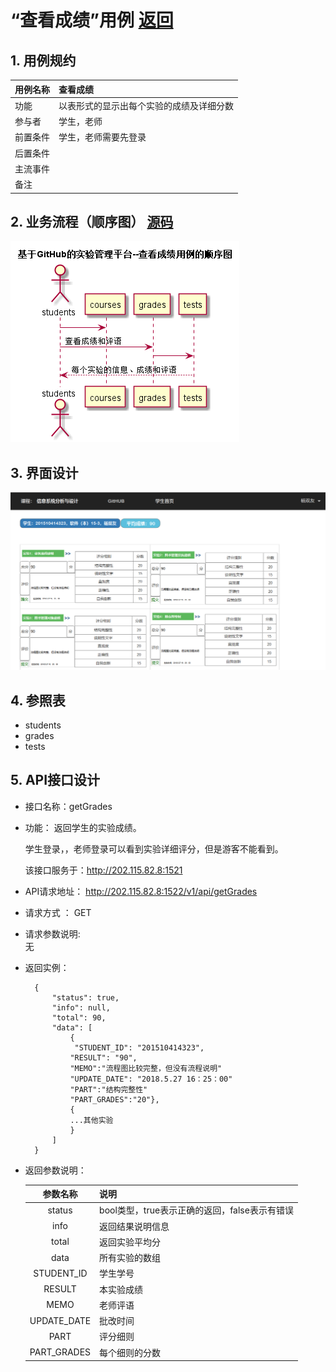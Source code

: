 # “查看成绩”用例 [返回](./README.md)
## 1. 用例规约


|用例名称|查看成绩|
|-------|:-------------|
|功能|以表形式的显示出每个实验的成绩及详细分数|
|参与者|学生，老师|
|前置条件|学生，老师需要先登录|
|后置条件| |
|主流事件| |
|备注| |

## 2. 业务流程（顺序图） [源码](./src/sequence查看成绩.puml)
![sequence2](./sequence查看成绩.png) 

## 3. 界面设计
![view_grades](./view_grades.png) 

## 4. 参照表

- students
- grades
- tests

## 5. API接口设计

- 接口名称：getGrades
    
- 功能：
    返回学生的实验成绩。   
    
    学生登录，，老师登录可以看到实验详细评分，但是游客不能看到。
    
    该接口服务于：http://202.115.82.8:1521
    
- API请求地址： 
    http://202.115.82.8:1522/v1/api/getGrades

- 请求方式 ：
    GET  

- 请求参数说明:        
    无
    
- 返回实例：

        {
            "status": true,
            "info": null, 
            "total": 90,         
            "data": [
                {
                 "STUDENT_ID": "201510414323", 
                "RESULT": "90", 
                "MEMO":"流程图比较完整，但没有流程说明"
                "UPDATE_DATE": "2018.5.27 16：25：00"
                "PART":"结构完整性"
                "PART_GRADES":"20"}, 
                {
                ...其他实验
                }
            ] 
        }
  
- 返回参数说明：    
 
  |参数名称|说明|
  |:---------:|:--------------------------------------------------------|      
  |status|bool类型，true表示正确的返回，false表示有错误|
  |info|返回结果说明信息|
  |total|返回实验平均分|
  |data|所有实验的数组|
  |STUDENT_ID|学生学号|
  |RESULT|本实验成绩|
  |MEMO|老师评语|
  |UPDATE_DATE|批改时间|
  |PART|评分细则|
  |PART_GRADES|每个细则的分数|

